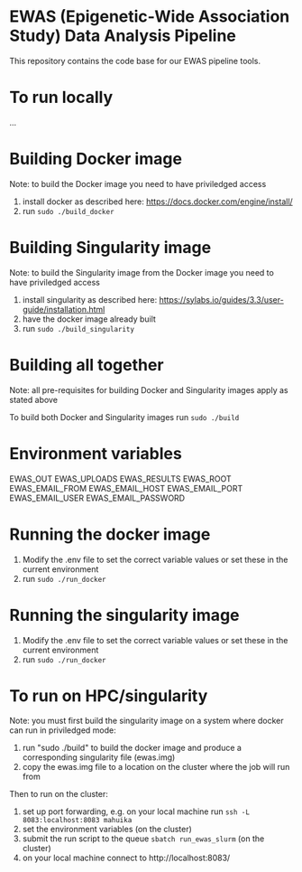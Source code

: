 # EWAS (Epigenetic-Wide Association Study)  Data Analysis Pipeline

This repository contains the code base for our EWAS pipeline tools.

# To run locally

...

# Building Docker image

Note: to build the Docker image you need to have priviledged access

1. install docker as described here: https://docs.docker.com/engine/install/ 
2. run `sudo ./build_docker`

# Building Singularity image

Note: to build the Singularity image from the Docker image you need to have priviledged access

1. install singularity as described here: https://sylabs.io/guides/3.3/user-guide/installation.html
2. have the docker image already built
3. run `sudo ./build_singularity`

# Building all together

Note: all pre-requisites for building Docker and Singularity images apply as stated above

To build both Docker and Singularity images run `sudo ./build`

# Environment variables

EWAS_OUT
EWAS_UPLOADS
EWAS_RESULTS
EWAS_ROOT
EWAS_EMAIL_FROM 
EWAS_EMAIL_HOST
EWAS_EMAIL_PORT
EWAS_EMAIL_USER
EWAS_EMAIL_PASSWORD

# Running the docker image

1. Modify the .env file to set the correct variable values or set these in the current environment
2. run `sudo ./run_docker`

# Running the singularity image

1. Modify the .env file to set the correct variable values or set these in the current environment
2. run `sudo ./run_docker`

# To run on HPC/singularity

Note: you must first build the singularity image on a system where docker can run in priviledged mode:

1. run "sudo ./build" to build the docker image and produce a corresponding singularity file (ewas.img) 
2. copy the ewas.img file to a location on the cluster where the job will run from

Then to run on the cluster:

1. set up port forwarding, e.g. on your local machine run `ssh -L 8083:localhost:8083 mahuika`
2. set the environment variables (on the cluster)
3. submit the run script to the queue `sbatch run_ewas_slurm` (on the cluster)
4. on your local machine connect to http://localhost:8083/
